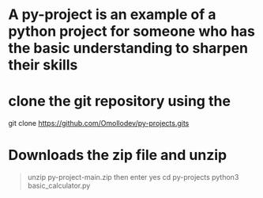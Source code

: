 # A py-project is an example of a python project for someone who has the basic understanding to sharpen their skills

# clone the git repository using the 
git clone https://github.com/Omollodev/py-projects.gits

# Downloads the zip file and unzip 
 > unzip py-project-main.zip then enter yes
 > cd py-projects
 > python3 basic_calculator.py  

